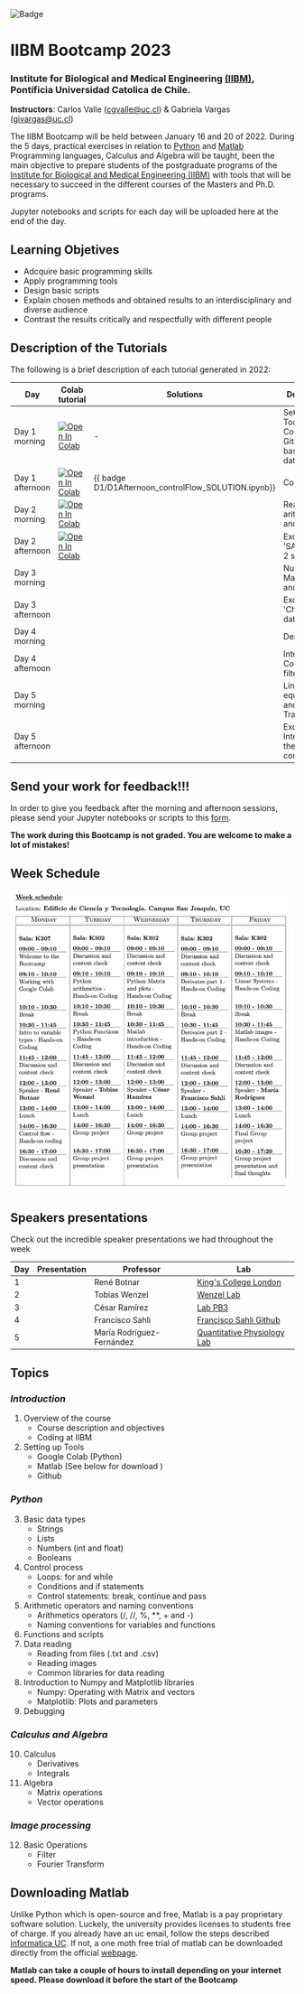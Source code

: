 
![Badge](https://github.com/CarlosValleA/IIBM-BootCamp-2023/actions/workflows/badge-colab.yml/badge.svg)


# IIBM Bootcamp 2023
### Institute for Biological and Medical Engineering [(IIBM)](https://ingenieriabiologicaymedica.uc.cl/en/), Pontificia Universidad Catolica de Chile.

**Instructors**: Carlos Valle (cgvalle@uc.cl) & Gabriela Vargas (givargas@uc.cl)


The IIBM Bootcamp will be held between January 16 and 20 of 2022. During the 5 days, practical exercises in relation to [Python](https://www.python.org/) and [Matlab](https://la.mathworks.com/) Programming languages, Calculus and Algebra will be taught, been the main objective to prepare students of the postgraduate programs of the [Institute for Biological and Medical Engineering (IIBM)](https://ingenieriabiologicaymedica.uc.cl/en/) with tools that will be necessary to succeed in the different courses of the Masters and Ph.D. programs.

Jupyter notebooks and scripts for each day will be uploaded here at the end of the day.


## **Learning Objetives**
* Adcquire basic programming skills
* Apply programming tools
* Design basic scripts
* Explain chosen methods and obtained results to an interdisciplinary and diverse audience
* Contrast the results critically and respectfully with different people


## Description of the Tutorials

The following is a brief description of each tutorial generated in 2022:

| Day   | Colab tutorial          |  Solutions |          Description             |
|-------|---------------------------|--|-------------------------------------|
| Day 1 morning | [![Open In Colab](https://colab.research.google.com/assets/colab-badge.svg)](https://colab.research.google.com/github/CarlosValleA/IIBM-BootCamp-2023/blob/main/D1/D1Morning_tools_elemental_python.ipynb) |-| Setting up Tools Google Colab and Github and basics of data types| 
| Day 1 afternoon | [![Open In Colab](https://colab.research.google.com/assets/colab-badge.svg)](https://colab.research.google.com/github/CarlosValleA/IIBM-BootCamp-2023/blob/main/D1/D1Afternoon_controlFlow.ipynb)|{{ badge D1/D1Afternoon_controlFlow_SOLUTION.ipynb}}| Control flow|
| Day 2 morning | [![Open In Colab](https://colab.research.google.com/assets/colab-badge.svg)](https://colab.research.google.com/github/CarlosValleA/IIBM-BootCamp-2023/blob/main/D2/D2Morning.ipynb) || Reading data, arithmetics and functions|
| Day 2 afternoon | [![Open In Colab](https://colab.research.google.com/assets/colab-badge.svg)](https://colab.research.google.com/github/CarlosValleA/IIBM-BootCamp-2023/blob/main/D2/D2Afertoon.ipynb) || Excersise: 'SARS-Cov-2 sequence' |
| Day 3 morning  | || Numpy, Matlab arrays and plots|
| Day 3 afternoon || | Excersise: 'Chile: COVID data'|
| Day 4 morning | || Derivatives|
| Day 4 afternoon | || Integrals and Convolutional filters|
| Day 5 morning |  || Linear equations and Fourier Transform|
| Day 5 afternoon | | | Excersise: Integrate all the week content |


## **Send your work for feedback!!!**
In order to give you feedback after the morning and afternoon sessions, please send your Jupyter notebooks or scripts to this [form](https://forms.gle/bTTiNxwp2R5o2czn6). 

**The work during this Bootcamp is not graded. You are welcome to make a lot of mistakes!**


## **Week Schedule**
![imagen](https://github.com/CarlosValleA/IIBM-BootCamp-2023/blob/main/assets/week_schedule.png)


## **Speakers presentations**
Check out the incredible speaker presentations we had throughout the week


| Day | Presentation | Professor                  | Lab                                                                              |
|-----|--------------|---------------------------|--------------------------------------------------------------------------------- |
| 1   |              | René Botnar               | [King's College London](https://www.kcl.ac.uk/people/rene-botnar)              |
| 2   |              | Tobias Wenzel             | [Wenzel Lab](https://wenzel-lab.github.io/)                                      |
| 3   |              | César Ramírez             | [Lab PB3](https://pb3.sitios.ing.uc.cl/)                                         |
| 4   |              | Francisco Sahli           | [Francisco Sahli Github](https://fsahli.github.io/)                              |
| 5   |              | María Rodríguez-Fernández     | [Quantitative Physiology Lab](https://marodriguezf.sitios.ing.uc.cl)         |


## **Topics**
### *Introduction*
1. Overview of the course
    * Course description and objectives
    * Coding at IIBM
2. Setting up Tools
    * Google Colab (Python)
    * Matlab (See below for download )
    * Github
### *Python*
3. Basic data types 
    * Strings 
    * Lists 
    * Numbers (int and float)
    * Booleans
4. Control process
    * Loops: for and while
    * Conditions and if statements
    * Control statements: break, continue and pass
5. Arithmetic operators and naming conventions
    * Arithmetics operators (/, //, \%, **, + and -)
    * Naming conventions for variables and functions
6. Functions and scripts
7. Data reading
    * Reading from files (.txt and .csv)
    * Reading images
    * Common libraries for data reading
8. Introduction to Numpy and Matplotlib libraries
    * Numpy: Operating with Matrix and vectors
    * Matplotlib: Plots and parameters 
9. Debugging
    
### *Calculus and Algebra*
10. Calculus
    * Derivatives
    * Integrals
11. Algebra
    * Matrix operations
    * Vector operations

### *Image processing*
12. Basic Operations
    * Filter
    * Fourier Transform


## **Downloading Matlab**
Unlike Python which is open-source and free, Matlab is a pay proprietary software solution. Luckely, the university provides licenses to students free of charge. If you already have an uc email, follow the steps described [informatica UC](https://informatica.uc.cl/licencias#mathworks-matlab-campus-agreement). If not, a one moth free trial of matlab can be downloaded directly from the official [webpage](https://la.mathworks.com/campaigns/products/trials.html).

**Matlab can take a couple of hours to install depending on your internet speed. Please download it before the start of the Bootcamp**


